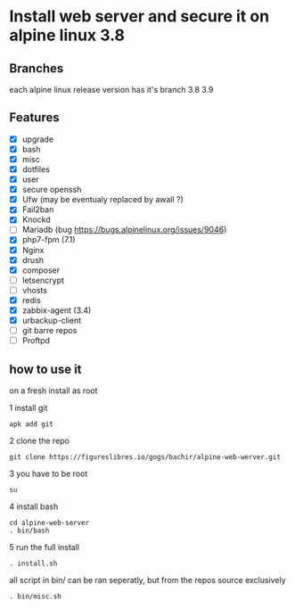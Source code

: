 # Install web server and secure it on alpine linux 3.8

## Branches
each alpine linux release version has it's branch
3.8
3.9

## Features

- [x] upgrade
- [x] bash
- [x] misc
- [x] dotfiles
- [x] user
- [x] secure openssh
- [x] Ufw (may be eventualy replaced by awall ?)
- [x] Fail2ban
- [x] Knockd
- [ ] Mariadb (bug https://bugs.alpinelinux.org/issues/9046)
- [x] php7-fpm (7.1)
- [x] Nginx
- [x] drush
- [x] composer
- [ ] letsencrypt
- [ ] vhosts
- [x] redis
- [x] zabbix-agent (3.4)
- [x] urbackup-client
- [ ] git barre repos
- [ ] Proftpd

## how to use it
on a fresh install
as root

1 install git
```
apk add git
```

2 clone the repo
```
git clone https://figureslibres.io/gogs/bachir/alpine-web-werver.git
```

3 you have to be root
```
su
```

4 install bash
```
cd alpine-web-server
. bin/bash
```

5 run the full install
```
. install.sh
```

all script in bin/ can be ran seperatly, but from the repos source exclusively
```
. bin/misc.sh
```
